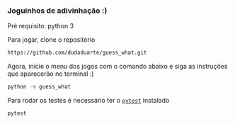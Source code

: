### Joguinhos de adivinhação :)

Pré requisito: python 3

Para jogar, clone o repositório
```sh
https://github.com/dudaduarte/guess_what.git
```

Agora, inicie o menu dos jogos com o comando abaixo e siga as instruções que aparecerão no terminal :)
```sh
python -m guess_what
```

Para rodar os testes é necessário ter o [`pytest`](https://docs.pytest.org/en/stable/contents.html) instalado
```sh
pytest
```
